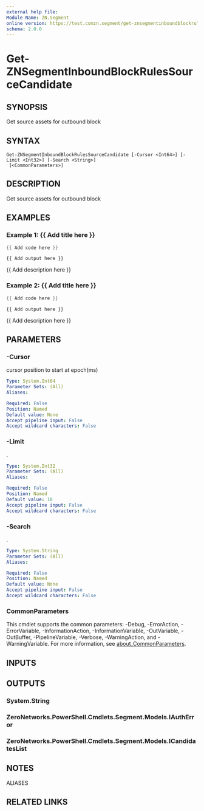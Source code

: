 ```yaml
---
external help file:
Module Name: ZN.Segment
online version: https://test.comzn.segment/get-znsegmentinboundblockrulessourcecandidate
schema: 2.0.0
---
```


# Get-ZNSegmentInboundBlockRulesSourceCandidate

## SYNOPSIS
Get source assets for outbound block

## SYNTAX

```
Get-ZNSegmentInboundBlockRulesSourceCandidate [-Cursor <Int64>] [-Limit <Int32>] [-Search <String>]
 [<CommonParameters>]
```

## DESCRIPTION
Get source assets for outbound block

## EXAMPLES

### Example 1: {{ Add title here }}
```powershell
{{ Add code here }}
```

```output
{{ Add output here }}
```

{{ Add description here }}

### Example 2: {{ Add title here }}
```powershell
{{ Add code here }}
```

```output
{{ Add output here }}
```

{{ Add description here }}

## PARAMETERS

### -Cursor
cursor position to start at epoch(ms)

```yaml
Type: System.Int64
Parameter Sets: (All)
Aliases:

Required: False
Position: Named
Default value: None
Accept pipeline input: False
Accept wildcard characters: False
```

### -Limit
.

```yaml
Type: System.Int32
Parameter Sets: (All)
Aliases:

Required: False
Position: Named
Default value: 10
Accept pipeline input: False
Accept wildcard characters: False
```

### -Search
.

```yaml
Type: System.String
Parameter Sets: (All)
Aliases:

Required: False
Position: Named
Default value: None
Accept pipeline input: False
Accept wildcard characters: False
```

### CommonParameters
This cmdlet supports the common parameters: -Debug, -ErrorAction, -ErrorVariable, -InformationAction, -InformationVariable, -OutVariable, -OutBuffer, -PipelineVariable, -Verbose, -WarningAction, and -WarningVariable. For more information, see [about_CommonParameters](http://go.microsoft.com/fwlink/?LinkID=113216).

## INPUTS

## OUTPUTS

### System.String

### ZeroNetworks.PowerShell.Cmdlets.Segment.Models.IAuthError

### ZeroNetworks.PowerShell.Cmdlets.Segment.Models.ICandidatesList

## NOTES

ALIASES

## RELATED LINKS

